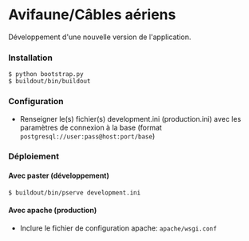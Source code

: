 # Avifaune/Câbles aériens

Développement d'une nouvelle version de l'application.

### Installation

```console
$ python bootstrap.py
$ buildout/bin/buildout
```

### Configuration

 - Renseigner le(s) fichier(s) development.ini (production.ini) avec les paramètres de connexion à la base (format `postgresql://user:pass@host:port/base`)


### Déploiement

#### Avec paster (développement)

```console
$ buildout/bin/pserve development.ini
```

#### Avec apache (production)

 - Inclure le fichier de configuration apache: `apache/wsgi.conf`
